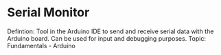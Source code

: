 # Serial Monitor

Defintion: Tool in the Arduino IDE to send and receive serial data with the Arduino board. Can be used for input and debugging purposes.
Topic: Fundamentals - Arduino
